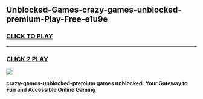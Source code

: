 
## Unblocked-Games-crazy-games-unblocked-premium-Play-Free-e1u9e
<h3>
<a href="https://premium76.site?title=crazy-games-unblocked-premium&ref=23A">CLICK TO PLAY</a></h3>
<hr>

<h3>
<a href="https://premium76.site?title=crazy-games-unblocked-premium&ref=23A">CLICK 2 PLAY</a>
  
</h3>

<a href="https://premium76.site?title=crazy-games-unblocked-premium&ref=23A"><img src="https://clearcache.store/games.png"></a>


**crazy-games-unblocked-premium games unblocked: Your Gateway to Fun and Accessible Online Gaming**
